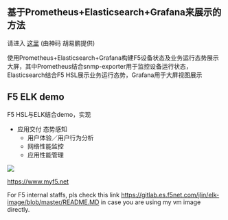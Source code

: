## 基于Prometheus+Elasticsearch+Grafana来展示的方法

请进入 [这里](./NEW-Prometheus-elasticsearch-grafana/)  (由神码 胡易鹏提供)

使用Prometheus+Elasticsearch+Grafana构建F5设备状态及业务运行态势展示大屏，其中Prometheus结合snmp-exporter用于监控设备运行状态，Elasticsearch结合F5 HSL展示业务运行态势，Grafana用于大屏视图展示



## F5 ELK demo 

F5 HSL与ELK结合demo，实现

* 应用交付  态势感知
  * 用户体验／用户行为分析
  * 网络性能监控
  * 应用性能管理

<img src="https://raw.githubusercontent.com/myf5/f5-elk-demo/master/Screenshot-2017-11-29%20F5_Request_Logging%20-%20Kibana(1).png">

https://www.myf5.net

 For F5 internal staffs, pls check this link https://gitlab.es.f5net.com/jlin/elk-image/blob/master/README.MD in case you are using my vm image directly.